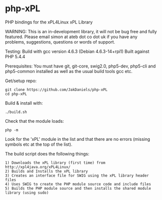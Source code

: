 php-xPL
=======

PHP bindings for the xPL4Linux xPL Library

WARNING: This is an in-development library, it will not be bug free and fully featured. Please email simon at ateb dot co dot uk if you have any problems, suggestions, questions or words of support.

Testing: Build with gcc version 4.6.3 (Debian 4.6.3-14+rpi1) Built against PHP 5.4.4

Prerequisites: You must have git, git-core, swig2.0, php5-dev, php5-cli and php5-common installed as well as the usual build tools gcc etc.

Get/setup repo:

    git clone https://github.com/JakDaniels/php-xPL
    cd php-xPL

Build & install with:

    ./build.sh

Check that the module loads:

    php -m

Look for the 'xPL' module in the list and that there are no errors (missing symbols etc at the top of the list).

The build script does the following things:

	1) Downloads the xPL library (first time) from http://xpl4java.org/xPL4Linux/
	2) Builds and Installs the xPL library
	3) Creates an interface file for SWIG using the xPL library header files
	4) Uses SWIG to create the PHP module source code and include files
	5) Builds the PHP module source and then installs the shared module library (using sudo)

